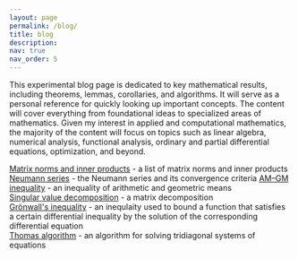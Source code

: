 ```yaml
---
layout: page
permalink: /blog/
title: blog
description:
nav: true
nav_order: 5
---
```


This experimental blog page is dedicated to key mathematical results, including theorems, lemmas, corollaries, and algorithms. It will serve as a personal reference for quickly looking up important concepts. The content will cover everything from foundational ideas to specialized areas of mathematics. Given my interest in applied and computational mathematics, the majority of the content will focus on topics such as linear algebra, numerical analysis, functional analysis, ordinary and partial differential equations, optimization, and beyond.

[Matrix norms and inner products](/blog/blog5) - a list of matrix norms and inner products
[Neumann series](/blog/blog5) - the Neumann series and its convergence criteria
[AM–GM inequality](/blog/blog4) - an inequality of arithmetic and geometric means  
[Singular value decomposition](/blog/blog3) - a matrix decomposition  
[Grönwall's inequality](/blog/blog2) - an inequlaity used to bound a function that satisfies a certain differential inequality by the solution of the corresponding differential equation    
[Thomas algorithm](/blog/blog1) - an algorithm for solving tridiagonal systems of equations  


